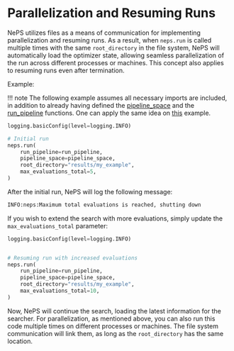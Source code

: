 # Parallelization and Resuming Runs

NePS utilizes files as a means of communication for implementing parallelization and resuming runs. As a result, when `neps.run` is called multiple times with the same `root_directory` in the file system, NePS will automatically load the optimizer state, allowing seamless parallelization of the run across different processes or machines. This concept also applies to resuming runs even after termination. 

Example:

!!! note
    The following example assumes all necessary imports are included, in addition to already having defined the [pipeline_space](https://automl.github.io/neps/latest/pipeline_space/) and the [run_pipeline](https://automl.github.io/neps/latest/run_pipeline/) functions. One can apply the same idea on [this](https://github.com/automl/neps/blob/master/neps_examples/basic_usage/hyperparameters.py) example.

```python
logging.basicConfig(level=logging.INFO)

# Initial run
neps.run(
    run_pipeline=run_pipeline,
    pipeline_space=pipeline_space,
    root_directory="results/my_example",
    max_evaluations_total=5,
)
```

After the initial run, NePS will log the following message:

```bash
INFO:neps:Maximum total evaluations is reached, shutting down
```

If you wish to extend the search with more evaluations, simply update the `max_evaluations_total` parameter:

```python
logging.basicConfig(level=logging.INFO)


# Resuming run with increased evaluations
neps.run(
    run_pipeline=run_pipeline,
    pipeline_space=pipeline_space,
    root_directory="results/my_example",
    max_evaluations_total=10,
)
```

Now, NePS will continue the search, loading the latest information for the searcher. For parallelization, as mentioned above, you can also run this code multiple times on different processes or machines. The file system communication will link them, as long as the `root_directory` has the same location.
